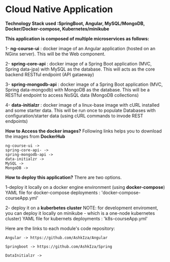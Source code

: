 # Cloud Native Application 
**Technology Stack used :SpringBoot, Angular, MySQL/MongoDB, Docker/Docker-compose, Kubernetes/minikube**

**This application is composed of multiple microservices as follows:**

1- **ng-course-ui** :  docker image of an Angular application (hosted on an NGinx server). This will be the Web component.

2- **spring-core-api** : docker image of a Spring Boot application (MVC, Spring data-jpa) with MySQL as the database.
    This will acts as the core backend RESTful endpoint (API gataeway)
    
3- **spring-mongodb-api** : docker image of a Spring Boot application (MVC, Spring data-mongodb) with MongoDB as the database.
    This will be a RESTful endpoint to access NoSQL data (MongoDB collections)
    
4- **data-initialzr** : docker image of a linux-base image with cURL installed and some starter data. 
   This will be run once to populate Databases with configuration/starter data (using cURL commands to invode REST endpoints)
   
   
**How to Access the docker images?**
Following links helps you to download the images from **DockerHub**
    
    ng-course-ui -> 
    spring-core-api- ->
    spring-mongodb-api ->
    data-initialzr ->
    MySQL ->
    MongoDB -> 
   
**How to deploy this application?**
There are two options.

1-deploy it locally on a docker engine environment (using **docker-compose**)
  YAML file for docker-compose deployments : 'docker-compose-courseApp.yml'  

2- deploy it on a **kuberbetes cluster**
  NOTE: for development enviroment, you can deploy it locally on minikube - which is a one-node kubernetes cluster)
  YAML file for kubernets deployments :  'k8s-courseApp.yml'
  
  
 Here are the links to each module's code repository:
    
    Angular -> https://github.com/AshkIza/Angular
    
    Springboot -> https://github.com/AshkIza/Spring
    
    DataInitialzr ->
 
  
   
